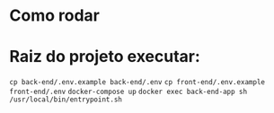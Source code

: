 # Como rodar
# Raiz do projeto executar:
`cp back-end/.env.example back-end/.env`
`cp front-end/.env.example front-end/.env`
`docker-compose up` 
`docker exec back-end-app sh /usr/local/bin/entrypoint.sh`

